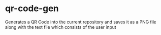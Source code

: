 # qr-code-gen
Generates a QR Code into the current repository and saves it as a PNG file along with the text file which consists of the user input
